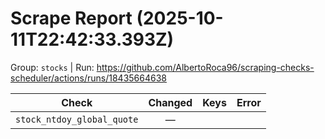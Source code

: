 # Scrape Report (2025-10-11T22:42:33.393Z)

Group: `stocks`  |  Run: https://github.com/AlbertoRoca96/scraping-checks-scheduler/actions/runs/18435664638

| Check | Changed | Keys | Error |
|---|:---:|:--|:--|
| `stock_ntdoy_global_quote` | — |  |  |

